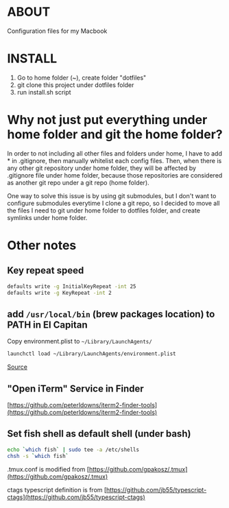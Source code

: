
# ABOUT
Configuration files for my Macbook

# INSTALL
1. Go to home folder (~), create folder "dotfiles"
2. git clone this project under dotfiles folder
3. run install.sh script

# Why not just put everything under home folder and git the home folder?
In order to not including all other files and folders under home, I have to add * in .gitignore, then manually whitelist each config files. Then, when there is any other git repository under home folder, they will be affected by .gitignore file under home folder, because those repositories are considered as another git repo under a git repo (home folder).

One way to solve this issue is by using git submodules, but I don't want to configure submodules everytime I clone a git repo, so I decided to move all the files I need to git under home folder to dotfiles folder, and create symlinks under home folder.

# Other notes
## Key repeat speed
```sh
defaults write -g InitialKeyRepeat -int 25
defaults write -g KeyRepeat -int 2
```

## add `/usr/local/bin` (brew packages location) to PATH in El Capitan
Copy environment.plist to `~/Library/LaunchAgents/`
```sh
launchctl load ~/Library/LaunchAgents/environment.plist
```
[Source](http://stackoverflow.com/questions/25385934/setting-environment-variables-via-launchd-conf-no-longer-works-in-os-x-yosemite)

## "Open iTerm" Service in Finder
[https://github.com/peterldowns/iterm2-finder-tools](https://github.com/peterldowns/iterm2-finder-tools)

## Set fish shell as default shell (under bash)
```sh
echo `which fish` | sudo tee -a /etc/shells
chsh -s `which fish`
```

.tmux.conf is modified from [https://github.com/gpakosz/.tmux](https://github.com/gpakosz/.tmux)

ctags typescript definition is from [https://github.com/jb55/typescript-ctags](https://github.com/jb55/typescript-ctags)

